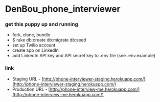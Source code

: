 DenBou_phone_interviewer
========================

### get this puppy up and running

* fork, clone, bundle
* $ rake db:create db:migrate db:seed
* set up Twilio account
* create app on LinkedIn
* add LinkedIn API key and API secret key to .env file (see .env.example)

### link
* Staging URL - [http://phone-interviewer-staging.herokuapp.com/](http://phone-interviewer-staging.herokuapp.com/)
* Production URL - [http://phone-interview-me.herokuapp.com/](http://phone-interview-me.herokuapp.com/)